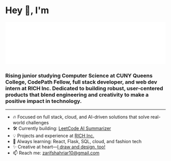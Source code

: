 # Hey 👋, I'm

<p align="center">
  <img src="https://raw.githubusercontent.com/zarifislam10/zarifislam10/main/readmebox.svg" alt="Readme Box"/>
</p>

### Rising junior studying Computer Science at CUNY Queens College, CodePath Fellow, full stack developer, and web dev intern at RICH Inc. Dedicated to building robust, user-centered products that blend engineering and creativity to make a positive impact in technology.
---
- 🔥 Focused on full stack, cloud, and AI-driven solutions that solve real-world challenges
- 🛠️ Currently building: [LeetCode AI Summarizer](https://github.com/zarifislam10/leetcode-ai-summarizer)
- 💡 Projects and experience at [RICH Inc.](https://www.richinc.org/RICH/interns.html)
- 🌱 Always learning: React, Flask, SQL, cloud, and fashion tech
- ✨ Creative at heart—[I draw and design, too!](https://www.zarifislam.org/#creative)
- 📫 Reach me: zarifshahriar10@gmail.com
